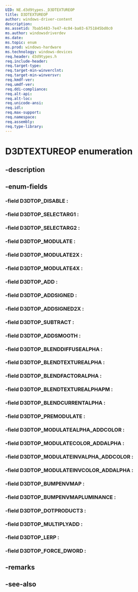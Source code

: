 ```yaml
---
UID: NE.d3d9types._D3DTEXTUREOP
title: D3DTEXTUREOP
author: windows-driver-content
description: 
ms.assetid: 7bab5483-7e47-4c04-ba03-6751845bd0c0
ms.author: windowsdriverdev
ms.date: 
ms.topic: enum
ms.prod: windows-hardware
ms.technology: windows-devices
req.header: d3d9types.h
req.include-header:
req.target-type:
req.target-min-winverclnt:
req.target-min-winversvr:
req.kmdf-ver:
req.umdf-ver:
req.ddi-compliance:
req.alt-api:
req.alt-loc:
req.unicode-ansi:
req.idl:
req.max-support:
req.namespace:
req.assembly:
req.type-library:
---
```


# D3DTEXTUREOP enumeration

## -description



## -enum-fields

### -field D3DTOP_DISABLE : 
### -field D3DTOP_SELECTARG1 : 
### -field D3DTOP_SELECTARG2 : 
### -field D3DTOP_MODULATE : 
### -field D3DTOP_MODULATE2X : 
### -field D3DTOP_MODULATE4X : 
### -field D3DTOP_ADD : 
### -field D3DTOP_ADDSIGNED : 
### -field D3DTOP_ADDSIGNED2X : 
### -field D3DTOP_SUBTRACT : 
### -field D3DTOP_ADDSMOOTH : 
### -field D3DTOP_BLENDDIFFUSEALPHA : 
### -field D3DTOP_BLENDTEXTUREALPHA : 
### -field D3DTOP_BLENDFACTORALPHA : 
### -field D3DTOP_BLENDTEXTUREALPHAPM : 
### -field D3DTOP_BLENDCURRENTALPHA : 
### -field D3DTOP_PREMODULATE : 
### -field D3DTOP_MODULATEALPHA_ADDCOLOR : 
### -field D3DTOP_MODULATECOLOR_ADDALPHA : 
### -field D3DTOP_MODULATEINVALPHA_ADDCOLOR : 
### -field D3DTOP_MODULATEINVCOLOR_ADDALPHA : 
### -field D3DTOP_BUMPENVMAP : 
### -field D3DTOP_BUMPENVMAPLUMINANCE : 
### -field D3DTOP_DOTPRODUCT3 : 
### -field D3DTOP_MULTIPLYADD : 
### -field D3DTOP_LERP : 
### -field D3DTOP_FORCE_DWORD : 

## -remarks

## -see-also